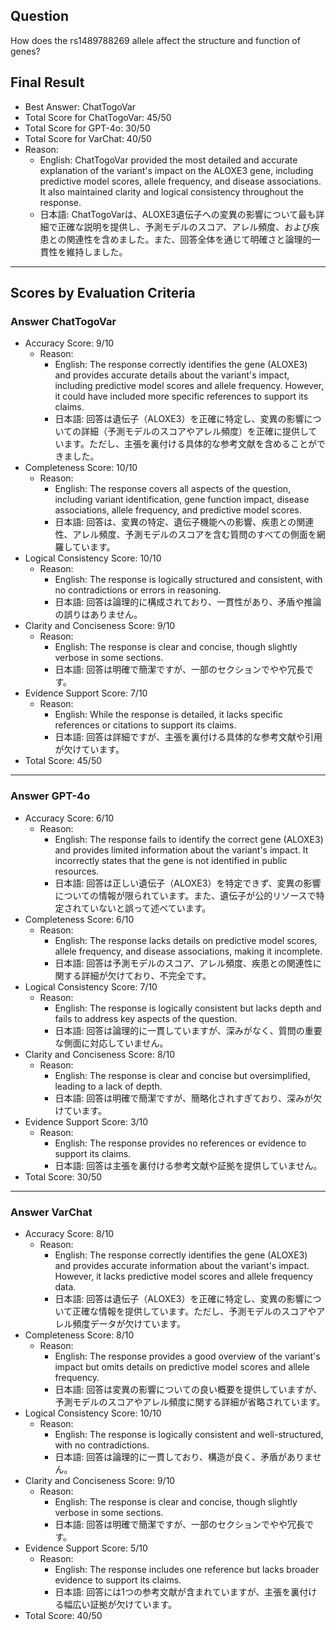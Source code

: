 ## Question

How does the rs1489788269 allele affect the structure and function of genes?

## Final Result

- Best Answer: ChatTogoVar
- Total Score for ChatTogoVar: 45/50
- Total Score for GPT-4o: 30/50
- Total Score for VarChat: 40/50
- Reason:
  - English: ChatTogoVar provided the most detailed and accurate explanation of the variant's impact on the ALOXE3 gene, including predictive model scores, allele frequency, and disease associations. It also maintained clarity and logical consistency throughout the response.
  - 日本語: ChatTogoVarは、ALOXE3遺伝子への変異の影響について最も詳細で正確な説明を提供し、予測モデルのスコア、アレル頻度、および疾患との関連性を含めました。また、回答全体を通じて明確さと論理的一貫性を維持しました。

---

## Scores by Evaluation Criteria

### Answer ChatTogoVar
- Accuracy Score: 9/10
  - Reason: 
    - English: The response correctly identifies the gene (ALOXE3) and provides accurate details about the variant's impact, including predictive model scores and allele frequency. However, it could have included more specific references to support its claims.
    - 日本語: 回答は遺伝子（ALOXE3）を正確に特定し、変異の影響についての詳細（予測モデルのスコアやアレル頻度）を正確に提供しています。ただし、主張を裏付ける具体的な参考文献を含めることができました。
- Completeness Score: 10/10
  - Reason: 
    - English: The response covers all aspects of the question, including variant identification, gene function impact, disease associations, allele frequency, and predictive model scores.
    - 日本語: 回答は、変異の特定、遺伝子機能への影響、疾患との関連性、アレル頻度、予測モデルのスコアを含む質問のすべての側面を網羅しています。
- Logical Consistency Score: 10/10
  - Reason: 
    - English: The response is logically structured and consistent, with no contradictions or errors in reasoning.
    - 日本語: 回答は論理的に構成されており、一貫性があり、矛盾や推論の誤りはありません。
- Clarity and Conciseness Score: 9/10
  - Reason: 
    - English: The response is clear and concise, though slightly verbose in some sections.
    - 日本語: 回答は明確で簡潔ですが、一部のセクションでやや冗長です。
- Evidence Support Score: 7/10
  - Reason: 
    - English: While the response is detailed, it lacks specific references or citations to support its claims.
    - 日本語: 回答は詳細ですが、主張を裏付ける具体的な参考文献や引用が欠けています。
- Total Score: 45/50

---

### Answer GPT-4o
- Accuracy Score: 6/10
  - Reason: 
    - English: The response fails to identify the correct gene (ALOXE3) and provides limited information about the variant's impact. It incorrectly states that the gene is not identified in public resources.
    - 日本語: 回答は正しい遺伝子（ALOXE3）を特定できず、変異の影響についての情報が限られています。また、遺伝子が公的リソースで特定されていないと誤って述べています。
- Completeness Score: 6/10
  - Reason: 
    - English: The response lacks details on predictive model scores, allele frequency, and disease associations, making it incomplete.
    - 日本語: 回答は予測モデルのスコア、アレル頻度、疾患との関連性に関する詳細が欠けており、不完全です。
- Logical Consistency Score: 7/10
  - Reason: 
    - English: The response is logically consistent but lacks depth and fails to address key aspects of the question.
    - 日本語: 回答は論理的に一貫していますが、深みがなく、質問の重要な側面に対応していません。
- Clarity and Conciseness Score: 8/10
  - Reason: 
    - English: The response is clear and concise but oversimplified, leading to a lack of depth.
    - 日本語: 回答は明確で簡潔ですが、簡略化されすぎており、深みが欠けています。
- Evidence Support Score: 3/10
  - Reason: 
    - English: The response provides no references or evidence to support its claims.
    - 日本語: 回答は主張を裏付ける参考文献や証拠を提供していません。
- Total Score: 30/50

---

### Answer VarChat
- Accuracy Score: 8/10
  - Reason: 
    - English: The response correctly identifies the gene (ALOXE3) and provides accurate information about the variant's impact. However, it lacks predictive model scores and allele frequency data.
    - 日本語: 回答は遺伝子（ALOXE3）を正確に特定し、変異の影響について正確な情報を提供しています。ただし、予測モデルのスコアやアレル頻度データが欠けています。
- Completeness Score: 8/10
  - Reason: 
    - English: The response provides a good overview of the variant's impact but omits details on predictive model scores and allele frequency.
    - 日本語: 回答は変異の影響についての良い概要を提供していますが、予測モデルのスコアやアレル頻度に関する詳細が省略されています。
- Logical Consistency Score: 10/10
  - Reason: 
    - English: The response is logically consistent and well-structured, with no contradictions.
    - 日本語: 回答は論理的に一貫しており、構造が良く、矛盾がありません。
- Clarity and Conciseness Score: 9/10
  - Reason: 
    - English: The response is clear and concise, though slightly verbose in some sections.
    - 日本語: 回答は明確で簡潔ですが、一部のセクションでやや冗長です。
- Evidence Support Score: 5/10
  - Reason: 
    - English: The response includes one reference but lacks broader evidence to support its claims.
    - 日本語: 回答には1つの参考文献が含まれていますが、主張を裏付ける幅広い証拠が欠けています。
- Total Score: 40/50